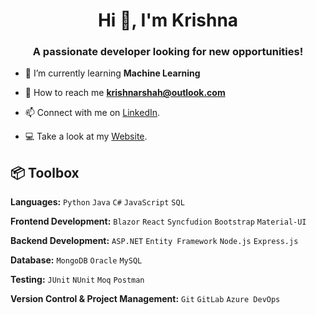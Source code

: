 <h1 align="center">Hi 👋, I'm Krishna</h1>
<h3 align="center">A passionate developer looking for new opportunities!</h3>

- 🌱 I’m currently learning **Machine Learning**

- 📧 How to reach me **krishnarshah@outlook.com**
  
- 📫 Connect with me on [LinkedIn](https://www.linkedin.com/in/krishnarshah/).

- :computer: Take a look at my [Website](https://krishnashah.netlify.app/).

## 📦 Toolbox

**Languages:** `Python` `Java` `C#` `JavaScript` `SQL`   

**Frontend Development:** `Blazor` `React` `Syncfudion` `Bootstrap` `Material-UI`

**Backend Development:** `ASP.NET` `Entity Framework` `Node.js` `Express.js`

**Database:** `MongoDB` `Oracle` `MySQL`

**Testing:** `JUnit` `NUnit` `Moq` `Postman`

**Version Control & Project Management:** `Git` `GitLab` `Azure DevOps`

